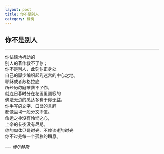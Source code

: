 ```yaml
---
layout: post
title: 你不是别人
category: 橡树
---
```


## 你不是别人

---

你怯懦地祈助的<br/>
别人的著作救不了你；<br/>
你不是别人，此刻你正身处<br/>
自己的脚步编织起的迷宫的中心之地。<br/>
耶稣或者苏格拉底<br/>
所经历的磨难救不了你,<br/>
就连日暮时分在花园里圆寂的<br/>
佛法无边的悉达多也于你无益。<br/>
你手写的文字、口出的言辞<br/>
都像尘埃一般分文不值。<br/>
命运之神没有怜悯之心,<br/>
上帝的长夜没有尽期。<br/>
你的肉体只是时光、不停流逝的时光<br/>
你不过是每一个孤独的瞬息。<br/>

--- *博尔赫斯*